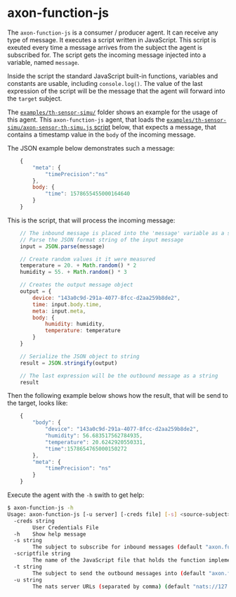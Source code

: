 axon-function-js
================

The `axon-function-js` is a consumer / producer agent.
It can receive any type of message.
It executes a script written in JavaScript.
This script is exeuted every time a message arrives from the subject the agent is subscribed for.
The script gets the incoming message injected into a variable, named `message`.

Inside the script the standard JavaScript built-in functions, variables and constants are usable, including `console.log()`.
The value of the last expression of the script will be the message that the agent will forward into the `target` subject.

The [`examples/th-sensor-simu/`](../examples/th-sensor-simu/) folder shows an example for the usage of this agent.
This `axon-function-js` agent, that loads the [`examples/th-sensor-simu/axon-sensor-th-simu.js` script](../examples/th-sensor-simu/axon-sensor-th-simu.js) below, that expects a message, that contains a timestamp value in the `body` of the incoming message.

The JSON example below demonstrates such a message:

```JavaScript
    {
        "meta": {
            "timePrecision":"ns"
        },
        body: {
            "time": 1578655455000164640
        }
    }
```

This is the script, that will process the incoming message:

```JavaScript
    // The inbound message is placed into the 'message' variable as a string
    // Parse the JSON format string of the input message
    input = JSON.parse(message)

    // Create random values it it were measured
    temperature = 20. + Math.random() * 2
    humidity = 55. + Math.random() * 3

    // Creates the output message object
    output = {
        device: "143a0c9d-291a-4077-8fcc-d2aa259b8de2",
        time: input.body.time,
        meta: input.meta,
        body: {
            humidity: humidity,
            temperature: temperature
        }
    }

    // Serialize the JSON object to string
    result = JSON.stringify(output)

    // The last expression will be the outbound message as a string
    result
```

Then the following example below shows how the result, that will be send to the target, looks like:

```JavaScript
    {
        "body": {
            "device": "143a0c9d-291a-4077-8fcc-d2aa259b8de2",
            "humidity": 56.683517562784935,
            "temperature": 20.6242920550331,
            "time":1578654765000150272
        },
        "meta": {
            "timePrecision": "ns"
        }
    }
```

Execute the agent with the `-h` swith to get help:

```bash
$ axon-function-js -h
Usage: axon-function-js [-u server] [-creds file] [-s] <source-subject> [-t] <target-subject>
  -creds string
    	User Credentials File
  -h	Show help message
  -s string
    	The subject to subscribe for inbound messages (default "axon.func.in")
  -scriptfile string
    	The name of the JavaScript file that holds the function implementation. (default "function.js")
  -t string
    	The subject to send the outbound messages into (default "axon.func.out")
  -u string
    	The nats server URLs (separated by comma) (default "nats://127.0.0.1:4222")
```

